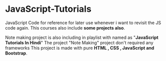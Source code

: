# JavaScript-Tutorials     
JavaScript Code for reference for later use whenever i want to revisit the JS code again.
This courses also include **some projects also**.   

Note making project is also including in playlist with named as "**JavaScript Tutorials In Hindi**"
The project "Note Making" project don't required any frameworks 
This project is made with pure **HTML , CSS , JavaScript and Bootstrap**.
